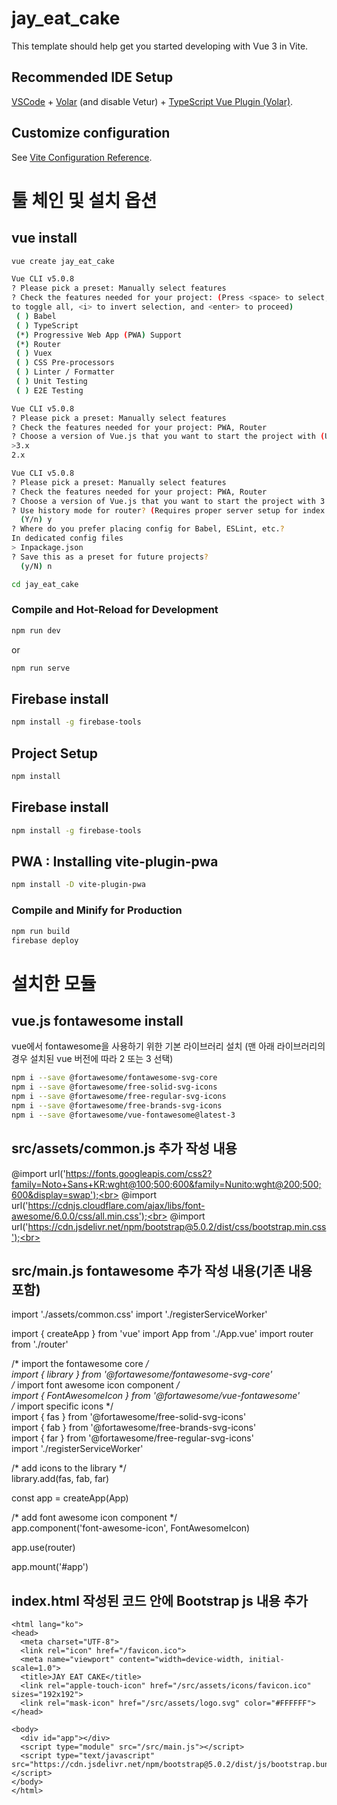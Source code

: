 # jay_eat_cake

This template should help get you started developing with Vue 3 in Vite.

## Recommended IDE Setup

[VSCode](https://code.visualstudio.com/) + [Volar](https://marketplace.visualstudio.com/items?itemName=Vue.volar) (and disable Vetur) + [TypeScript Vue Plugin (Volar)](https://marketplace.visualstudio.com/items?itemName=Vue.vscode-typescript-vue-plugin).

## Customize configuration

See [Vite Configuration Reference](https://vitejs.dev/config/).

# 툴 체인 및 설치 옵션
## vue install
```sh
vue create jay_eat_cake
```
```sh
Vue CLI v5.0.8
? Please pick a preset: Manually select features
? Check the features needed for your project: (Press <space> to select, <a> 
to toggle all, <i> to invert selection, and <enter> to proceed)
 ( ) Babel
 ( ) TypeScript
 (*) Progressive Web App (PWA) Support
 (*) Router
 ( ) Vuex
 ( ) CSS Pre-processors
 ( ) Linter / Formatter
 ( ) Unit Testing
 ( ) E2E Testing

Vue CLI v5.0.8
? Please pick a preset: Manually select features
? Check the features needed for your project: PWA, Router
? Choose a version of Vue.js that you want to start the project with (User arrow keys)
>3.x
2.x

Vue CLI v5.0.8
? Please pick a preset: Manually select features
? Check the features needed for your project: PWA, Router
? Choose a version of Vue.js that you want to start the project with 3.x    
? Use history mode for router? (Requires proper server setup for index fallback in production) 
  (Y/n) y
? Where do you prefer placing config for Babel, ESLint, etc.? 
In dedicated config files
> Inpackage.json
? Save this as a preset for future projects? 
  (y/N) n
```

```sh
cd jay_eat_cake
```

### Compile and Hot-Reload for Development
```sh
npm run dev
```
or
```sh
npm run serve
```

## Firebase install
```sh
npm install -g firebase-tools
```

## Project Setup
```sh
npm install
```

## Firebase install
```sh
npm install -g firebase-tools
```

## PWA : Installing vite-plugin-pwa
```sh
npm install -D vite-plugin-pwa
```

### Compile and Minify for Production
```sh
npm run build
firebase deploy
```
# 설치한 모듈
## vue.js fontawesome install
vue에서 fontawesome을 사용하기 위한 기본 라이브러리 설치
(맨 아래 라이브러리의 경우 설치된 vue 버전에 따라 2 또는 3 선택)
```sh
npm i --save @fortawesome/fontawesome-svg-core
npm i --save @fortawesome/free-solid-svg-icons
npm i --save @fortawesome/free-regular-svg-icons
npm i --save @fortawesome/free-brands-svg-icons
npm i --save @fortawesome/vue-fontawesome@latest-3
```
## src/assets/common.js 추가 작성 내용
@import url('https://fonts.googleapis.com/css2?family=Noto+Sans+KR:wght@100;500;600&family=Nunito:wght@200;500;600&display=swap');<br>
@import url('https://cdnjs.cloudflare.com/ajax/libs/font-awesome/6.0.0/css/all.min.css');<br>
@import url('https://cdn.jsdelivr.net/npm/bootstrap@5.0.2/dist/css/bootstrap.min.css');<br>

## src/main.js fontawesome 추가 작성 내용(기존 내용 포함)
import './assets/common.css'
import './registerServiceWorker'

import { createApp } from 'vue'
import App from './App.vue'
import router from './router'

/* import the fontawesome core */<br>
import { library } from '@fortawesome/fontawesome-svg-core'<br>
/* import font awesome icon component */<br>
import { FontAwesomeIcon } from '@fortawesome/vue-fontawesome'<br>
/* import specific icons */<br>
import { fas } from '@fortawesome/free-solid-svg-icons'<br>
import { fab } from '@fortawesome/free-brands-svg-icons'<br>
import { far } from '@fortawesome/free-regular-svg-icons'<br>
import './registerServiceWorker'<br>

/* add icons to the library */<br>
library.add(fas, fab, far)

const app = createApp(App)

/* add font awesome icon component */<br>
app.component('font-awesome-icon', FontAwesomeIcon)

app.use(router)

app.mount('#app')

## index.html 작성된 코드 안에 Bootstrap js 내용 추가
```
<html lang="ko">
<head>
  <meta charset="UTF-8">
  <link rel="icon" href="/favicon.ico">
  <meta name="viewport" content="width=device-width, initial-scale=1.0">
  <title>JAY EAT CAKE</title>
  <link rel="apple-touch-icon" href="/src/assets/icons/favicon.ico" sizes="192x192">
  <link rel="mask-icon" href="/src/assets/logo.svg" color="#FFFFFF">
</head>

<body>
  <div id="app"></div>
  <script type="module" src="/src/main.js"></script>
  <script type="text/javascript" src="https://cdn.jsdelivr.net/npm/bootstrap@5.0.2/dist/js/bootstrap.bundle.min.js"></script>
</body>
</html>
```
